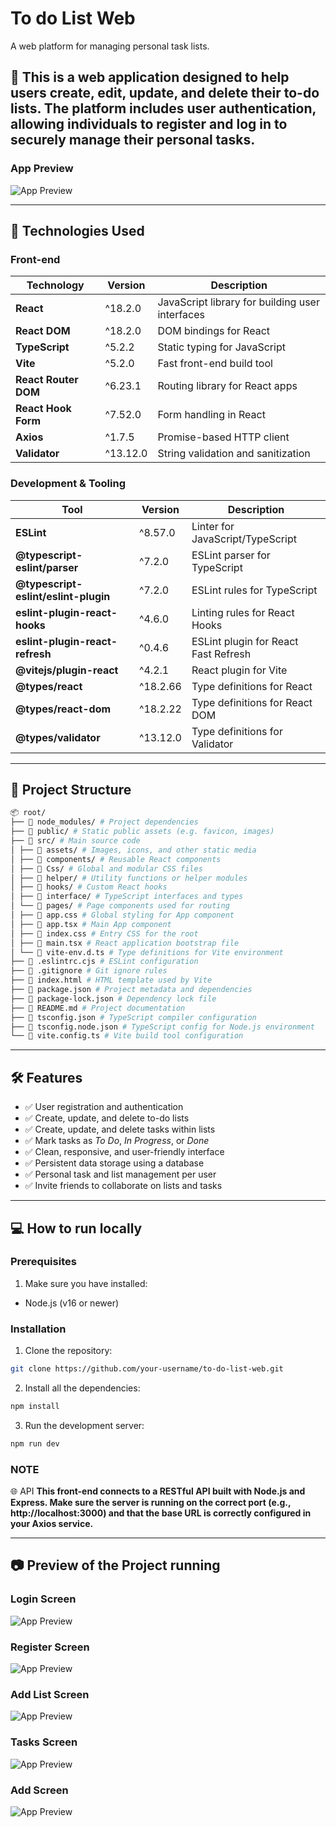 # To do List Web
A web platform for managing personal task lists.

## 📌 This is a web application designed to help users create, edit, update, and delete their to-do lists. The platform includes user authentication, allowing individuals to register and log in to securely manage their personal tasks.

### App Preview
![App Preview](src/assets/image.png)

---

## 🚀 Technologies Used

### Front-end

| Technology               | Version   | Description                                      |
|--------------------------|-----------|--------------------------------------------------|
| **React**                | ^18.2.0   | JavaScript library for building user interfaces |
| **React DOM**            | ^18.2.0   | DOM bindings for React                          |
| **TypeScript**           | ^5.2.2    | Static typing for JavaScript                    |
| **Vite**                 | ^5.2.0    | Fast front-end build tool                       |
| **React Router DOM**     | ^6.23.1   | Routing library for React apps                  |
| **React Hook Form**      | ^7.52.0   | Form handling in React                          |
| **Axios**                | ^1.7.5    | Promise-based HTTP client                       |
| **Validator**            | ^13.12.0  | String validation and sanitization              |

### Development & Tooling

| Tool                                 | Version   | Description                                     |
|--------------------------------------|-----------|-------------------------------------------------|
| **ESLint**                           | ^8.57.0   | Linter for JavaScript/TypeScript                |
| **@typescript-eslint/parser**        | ^7.2.0    | ESLint parser for TypeScript                    |
| **@typescript-eslint/eslint-plugin** | ^7.2.0    | ESLint rules for TypeScript                     |
| **eslint-plugin-react-hooks**        | ^4.6.0    | Linting rules for React Hooks                   |
| **eslint-plugin-react-refresh**      | ^0.4.6    | ESLint plugin for React Fast Refresh            |
| **@vitejs/plugin-react**             | ^4.2.1    | React plugin for Vite                           |
| **@types/react**                     | ^18.2.66  | Type definitions for React                      |
| **@types/react-dom**                 | ^18.2.22  | Type definitions for React DOM                  |
| **@types/validator**                 | ^13.12.0  | Type definitions for Validator                  |

---

## 📁 Project Structure

```bash
📦 root/
├── 📁 node_modules/ # Project dependencies
├── 📁 public/ # Static public assets (e.g. favicon, images)
├── 📁 src/ # Main source code
│ ├── 📁 assets/ # Images, icons, and other static media
│ ├── 📁 components/ # Reusable React components
│ ├── 📁 Css/ # Global and modular CSS files
│ ├── 📁 helper/ # Utility functions or helper modules
│ ├── 📁 hooks/ # Custom React hooks
│ ├── 📁 interface/ # TypeScript interfaces and types
│ └── 📁 pages/ # Page components used for routing
│ ├── 📄 app.css # Global styling for App component
│ ├── 📄 app.tsx # Main App component
│ ├── 📄 index.css # Entry CSS for the root
│ ├── 📄 main.tsx # React application bootstrap file
│ └── 📄 vite-env.d.ts # Type definitions for Vite environment
├── 📄 .eslintrc.cjs # ESLint configuration
├── 📄 .gitignore # Git ignore rules
├── 📄 index.html # HTML template used by Vite
├── 📄 package.json # Project metadata and dependencies
├── 📄 package-lock.json # Dependency lock file
├── 📄 README.md # Project documentation
├── 📄 tsconfig.json # TypeScript compiler configuration
├── 📄 tsconfig.node.json # TypeScript config for Node.js environment
└── 📄 vite.config.ts # Vite build tool configuration
```

---

## 🛠️ Features

- ✅ User registration and authentication  
- ✅ Create, update, and delete to-do lists  
- ✅ Create, update, and delete tasks within lists  
- ✅ Mark tasks as *To Do*, *In Progress*, or *Done*  
- ✅ Clean, responsive, and user-friendly interface  
- ✅ Persistent data storage using a database  
- ✅ Personal task and list management per user  
- ✅ Invite friends to collaborate on lists and tasks  

---

## 💻 How to run locally

### Prerequisites

1. Make sure you have installed:
- Node.js (v16 or newer)

### Installation

1. Clone the repository:

```bash
git clone https://github.com/your-username/to-do-list-web.git
```

2. Install all the dependencies:

```bash
npm install
```

3. Run the development server:

```bash
npm run dev
```

### NOTE 
🌐 API
**This front-end connects to a RESTful API built with Node.js and Express. Make sure the server is running on the correct port (e.g., http://localhost:3000) and that the base URL is correctly configured in your Axios service.**

---

## 📷 Preview of the Project running

### Login Screen
![App Preview](src/assets/preview.png)

### Register Screen
![App Preview](src/assets/register.png)

### Add List Screen
![App Preview](src\assets\addList.png)

### Tasks Screen
![App Preview](src/assets/previewLists.png)

### Add Screen
![App Preview](src/assets/addingtasks.png)







